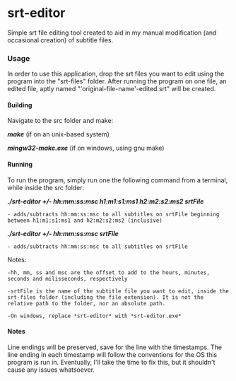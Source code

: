 # srt-editor


Simple srt file editing tool created to aid in my manual modification (and occasional creation) of subtitle files.


### Usage
In order to use this application, drop the srt files you want to edit using the program into the "srt-files" folder.
After running the program on one file, an edited file, aptly named "'original-file-name'-edited.srt" will be created.

#### Building
Navigate to the src folder and make:

***make*** (if on an unix-based system)

***mingw32-make.exe*** (if on windows, using gnu make)

#### Running
To run the program, simply run one the following command from a terminal, while inside the src folder:

***./srt-editor +/- hh:mm:ss:msc h1:m1:s1:ms1 h2:m2:s2:ms2 srtFile***

    - adds/subtracts hh:mm:ss:msc to all subtitles on srtFile beginning between h1:m1:s1:ms1 and h2:m2:s2:ms2 (inclusive)

***./srt-editor +/- hh:mm:ss:msc srtFile***

    - adds/subtracts hh:mm:ss:msc to all subtitles on srtFile

Notes:

    -hh, mm, ss and msc are the offset to add to the hours, minutes, seconds and milisseconds, respectively

    -srtFile is the name of the subtitle file you want to edit, inside the srt-files folder (including the file extension). It is not the relative path to the folder, nor an absolute path.

    -On windows, replace *srt-editor* with *srt-editor.exe*


#### Notes
Line endings will be preserved, save for the line with the timestamps. The line ending in each timestamp will follow the conventions for the OS this program is run in.
Eventually, I'll take the time to fix this, but it shouldn't cause any issues whatsoever.